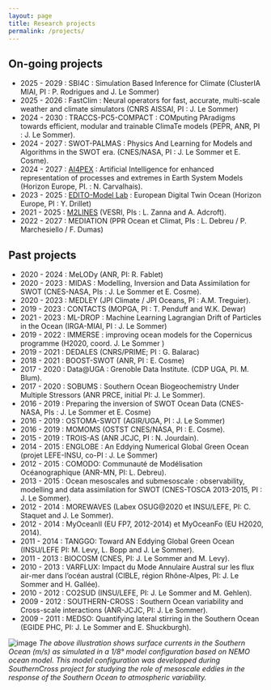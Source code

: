 ```yaml
---
layout: page
title: Research projects
permalink: /projects/
---
```


## On-going projects
 - 2025 - 2029 : SBI4C : Simulation Based Inference for Climate (ClusterIA MIAI, PI : P. Rodrigues and J. Le Sommer)
 - 2025 - 2026 : FastClim : Neural operators for fast, accurate, multi-scale weather and climate simulators (CNRS AISSAI, PI : J. Le Sommer)
 - 2024 - 2030 : TRACCS-PC5-COMPACT : COMputing PAradigms towards efficient, modular and trainable ClimaTe models (PEPR, ANR, PI : J. Le Sommer). 
 - 2024 - 2027 : SWOT-PALMAS :  Physics And Learning for Models and Algorithms in the SWOT era. (CNES/NASA, PI : J. Le Sommer et E. Cosme). 
 - 2024 - 2027 : [AI4PEX](https://ai4pex.org) : Artificial Intelligence for enhanced representation
of processes and extremes in Earth System Models (Horizon Europe, PI. : N. Carvalhais). 
 - 2023 - 2025 : [EDITO-Model Lab](https://www.edito-modellab.eu) : European Digital Twin Ocean  (Horizon Europe, PI : Y. Drillet)
 - 2021 - 2025 : [M2LINES](https://m2lines.github.io) (VESRI, PIs : L. Zanna and A. Adcroft).
 - 2022 - 2027 : MEDIATION (PPR Ocean et Climat, PIs : L. Debreu / P. Marchesiello / F. Dumas) 


## Past projects
 - 2020 - 2024 : MeLODy (ANR, PI: R. Fablet)
 - 2020 - 2023 : MIDAS : Modelling, Inversion and Data Assimilation for SWOT (CNES-NASA, PIs : J. Le Sommer et E. Cosme).
 - 2020 - 2023 : MEDLEY (JPI Climate / JPI Oceans, PI : A.M. Treguier).
 - 2019 - 2023 : CONTACTS (MOPGA, PI : T. Penduff and W.K. Dewar)
 - 2021 - 2023 : ML-DROP : Machine Learning Lagrangian Drift of Particles in the Ocean (IRGA-MIAI, PI : J. Le Sommer)
 - 2019 - 2022 : IMMERSE : improving ocean models for the Copernicus programme (H2020, coord. J. Le Sommer )
 - 2019 - 2021 : DEDALES (CNRS/PRIME; PI : G. Balarac)
 - 2018 - 2021 : BOOST-SWOT (ANR, PI : E. Cosme)
 - 2017 - 2020 : Data@UGA : Grenoble Data Institute. (CDP UGA, PI. M. Blum).
 - 2017 - 2020 : SOBUMS : Southern Ocean Biogeochemistry Under Multiple Stressors (ANR PRCE, initial PI: J. Le Sommer).
 - 2016 - 2019 : Preparing the inversion of SWOT Ocean Data (CNES-NASA, PIs : J. Le Sommer et E. Cosme)
 - 2016 - 2019 : OSTOMA-SWOT (AGIR/UGA, PI : J. Le Sommer)
 - 2016 - 2019 : MOMOMS (OSTST CNES/NASA, PI : E. Cosme).
 - 2015 - 2019 : TROIS-AS (ANR JCJC, PI : N. Jourdain).
 - 2014 - 2015 : ENGLOBE : An Eddying Numerical Global Green Ocean (projet LEFE-INSU, co-PI : J. Le Sommer)
 - 2012 - 2015 : COMODO: Communauté de Modélisation Océanographique (ANR-MN, PI: L. Debreu). 
 - 2013 - 2015 : Ocean mesoscales and submesoscale : observability, modelling and data assimilation for SWOT (CNES-TOSCA 2013-2015, PI : J. Le Sommer).
 - 2012 - 2014 : MOREWAVES (Labex OSUG@2020 et INSU/LEFE, PI: C. Staquet and J. Le Sommer). 
 - 2012 - 2014 : MyOceanII (EU FP7, 2012-2014) et MyOceanFo (EU H2020, 2014).
 - 2011 - 2014 : TANGGO: Toward AN Eddying Global Green Ocean (INSU/LEFE PI: M. Levy, L. Bopp and J. Le Sommer). 
 - 2011 - 2013 : BIOCOSM (CNES, PI: J. Le Sommer and M. Levy).
 - 2010 - 2013 : VARFLUX: Impact du Mode Annulaire Austral sur les flux air-mer dans l’océan austral (CIBLE, région Rhône-Alpes, PI: J. Le Sommer and H. Gallée).
 - 2010 - 2012 : CO2SUD (INSU/LEFE, PI: J. Le Sommer and M. Gehlen).
 - 2009 - 2012 : SOUTHERN-CROSS : Southern Ocean variability and Cross-scale interactions (ANR-JCJC, PI: J. Le Sommer).
 - 2009 - 2011 : MEDSO: Quantifying lateral stirring in the Southern Ocean (EGIDE PHC, PI: J. Le Sommer and E. Shuckburgh).

![image]({{site.baseurl}}/img/PERIANT8.png "Southern Ocean surface currents")
*The above illustration shows surface currents in the Southern Ocean (m/s) as simulated in a 1/8° model configuration based on NEMO ocean model. This model configuration was developped during SouthernCross project for studying the role of mesoscale eddies in the response of the Southern Ocean to atmospheric variability.* 
